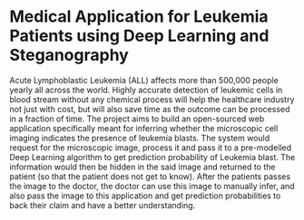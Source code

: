 # Medical Application for Leukemia Patients using Deep Learning and Steganography

Acute Lymphoblastic Leukemia (ALL) affects more than 500,000 people yearly all across the world. Highly accurate detection of leukemic cells in blood stream without any chemical process will help the healthcare industry not just with cost, but will also save time as the outcome can be processed in a fraction of time. The project aims to build an open-sourced web application specifically meant for inferring whether the microscopic cell imaging indicates the presence of leukemia blasts. The system would request for the microscopic image, process it and pass it to a pre-modelled Deep Learning algorithm to get prediction probability of Leukemia blast. The information would then be hidden in the said image and returned to the patient (so that the patient does not get to know). After the patients passes the image to the doctor, the doctor can use this image to manually infer, and also pass the image to this application and get prediction probabilities to back their claim and have a better understanding. 
